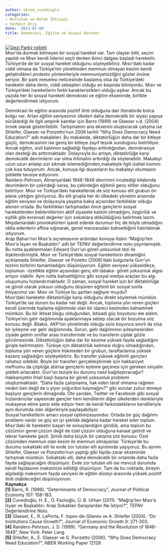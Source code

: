 ```yaml
---
author: ekrem_cunedioglu
categories:
- Mutluluk ve Refah İktisadı
- Serbest Atış
date: '2013-07-08'
title: Demokrasi, Eğitim ve Sosyal Hareket
---
```


[![Gezi Parký nöbeti](../../../../../uploads/2013/07/gezi-2-park-kitap-okuma-E4DF-A081-A7C8.jpg)](https://iktisadiyat.com/wp-content/uploads/2013/07/gezi-2-park-kitap-okuma-E4DF-A081-A7C8.jpg)  
Mısır’da durmak bilmeyen bir sosyal hareket var. Tam olaylar bitti, seçim yapıldı ve Mısır kendi liderini seçti derken ikinci dalgası başladı hareketin. Türkiye’de de bir sosyal hareket olduğunu söyleyebiliriz. Mısır’daki kadar ciddi olmasa da Türkiye’nin yönetimden memnun olmayan kesimi kendi geliştirdikleri protesto yöntemleriyle memnuniyetsizliğini gözler önüne seriyor. Bir park meselesi neticesinde başlamış olsa da Türkiye’deki hareketin daha derin, ciddi sebepleri olduğu en başında biliniyordu. Mısır ve Türkiye’deki hareketlerin farklı karakteristikleri olduğu aşikar. Ancak bu yazıda her iki sosyal hareketi demokrasi ve eğitim ekseninde, birlikte değerlendirmek istiyorum.  
  
Demokrasi ile eğitim arasında pozitif ilinti olduğuna dair literatürde bolca bulgu var. Artan eğitim seviyesinin ülkeleri daha demokratik bir siyasi yapıya sürüklediği ile ilgili ampirik kanıtlar için Barro (1999) ve Glaeser v.d. (2004) örnek olarak gösterilebilir. Tartışmamın ana eksenini oluşturacak çalışma ise Shleifer, Glaeser ve Ponzetto’nun 2006 tarihli “Why Does Democracy Need Education?” adlı makaleleri. Bu makalede, diktatörlüğün daha dar bir kitleye güçlü, demokrasinin ise geniş bir kitleye zayıf teşvik sunduğunu belirtiliyor. Ancak eğitim, sivil katılımın sağladığı faydayı arttırdığından, demokrasiye olan desteği de arttırmaktadır. Dolayısıyla bu artışın, diktatörlüğe karşı demokratik devrimlerin var olma ihtimalini arttırdığı da söylenebilir. Makaleyi uzun uzun anlatıp sizi sıkmak istemediğimden,makaleyle ilgili izahat kısmını çok kısa tutuyorum. Ancak, konuya ilgi duyanların bu makaleyi okumasını şiddetle tavsiye ediyorum.  
Randers-Pehrson, Almanya’daki 1848-1849 devrimini incelediği kitabında devrimlerin bir çekirdeği varsa, bu çekirdeğin eğitimli genç elitler olduğunu belirtiyor. Mısır ve Türkiye’deki hareketlerde de söz konusu elit grubun ön plana çıktığını görüyoruz. Bu elit grupla her iki ülkedeki yönetim arasında eğitim seviyesi ve dolayısıyla yaşama bakış açısından farklılıklar olduğu alenen ortada. Bu farklılıkları tartışmadan önce gençlerin sosyal hareketlerden beklentilerinin aktif siyasete katılım olmadığını, özgürlük ve eşitlik gibi evrensel değerler için sokaklara döküldüğünü belirtmek lazım. Meydanlardaki provokatörleri işaret ederek durumun hiç de böyle olmadığını iddia edenlerin affına sığınarak, genel manzaradan bahsettiğimi hatırlatmak istiyorum.  
Arap Baharı’nın Mısır’a sıçramasının ardından konuya ilişkin “Mağrip’ten Mısır’a İsyan ve Başkaldırı” adlı bir TEPAV değerlendirme notu yayınlamıştık. Bu notta ayaklanmaları Edward Gurr’un göreli yoksunluk tezi ile ilişkilendirmiştik. Mısır ve Türkiye’deki sosyal hareketlerin dinamiğini açıklamada Shleifer, Glaeser ve Pozetto (2006)’daki bulgularla Gurr’un tezinin birbirini tamamladığını düşünüyorum. Eğitim seviyesi yükseldikçe, toplumun -özellikle eğitim açısından genç elit tabaka- göreli yoksunluk algısı artıyor olabilir. Aynı notta bahsettiğimiz gibi sosyal medya araçları bu algı oluşumunu hızlandırmaktadır. O zaman, sosyal hareket için bir diktatörlüğe ve göreli olarak yoksun olduğunu düşünen eğitimli bir sosyal sınıfa ihtiyacımız var. Mısır ve Türkiye bu şartları sağlıyor muydu?  
Mısır’daki hareketin diktatörlüğe karşı olduğunu direkt söylemek mümkün. Türkiye’de ise durum bu kadar net değil. Ancak, topluma yön veren güçleri kendi üzerinde toplama eğiliminde olan bir idareci kesimden bahsetmek mümkün. Bu bir iktisat blogu olduğundan, iktisadi güç boyutunu ele alalım. Türkiye’nin gelir dağılımında ayaklanmaya sebep olacak bir bozulma söz konusu değil. Bilakis, AKP’nin yönetimde olduğu süre boyunca sınırlı da olsa bir iyileşme var gelir dağılımında. Sorun, gelir dağılımının iyileşmesinden ziyade gelirin sınıflar arası transferinde ve bu transferin çıplak gözle görülmesinde. Diktatörlüğün daha dar bir kesime yüksek fayda sağladığını girişte belirtmiştim. Türkiye için diktatörlük kelimesi doğru olmadığından, topluma yön veren güçlere hükmeden bir grubun, taraftarlarına yüksek kazanç sağladığını söyleyebiliriz. Bu transfer yüksek eğitimli gençleri rahatsız edebilir. Böyle bir transferi gerçekleştirmek için hakkaniyet mefhumu da çöplüğe atılırsa gençlerin eyleme geçmesi için gereken sinyalin şiddeti artacaktır. Gurr’un teziyle bu durumu nasıl bağdaştıracağız? Hakkaniyetin ihlali başlı başına bir göreli yoksunluk problemi oluşturmaktadır. “Daha fazla çalışmama, hak eden taraf olmama rağmen neden ben değil de o yiyor yoğurdun kaymağını?” gibi sorular zuhur etmeye başlıyor gençlerin dimağında. Öte yandan, Twitter ve Facebook gibi sosyal hızlandırıcılar sayesinde gençler hem kendilerini diğer ülkelerden denkleriyle mukayese etme şansı elde ediyor hem de kendi farkındalıklarını kendileriyle aynı durumda olan diğerleriyle paylaşabiliyor.  
Sosyal hareketlerin amacı sosyal optimizasyondur. Ortada bir güç dağılımı problemi vardır ve güç en iyi şekilde dağılana kadar hareket eder toplum. Mısır’daki ilk hareketin başarı ile sonuçlandığını gördük, ama toplum bu çözümün genel çözüm değil de özel çözüm olduğuna kanaat getirdi ve tekrar harekete geçti. Şimdi daha büyük bir çatışma söz konusu: Özel çözümden memnun olan kesim ile memnun olmayanlar. Türkiye’de bu durumu sokaktaki elli ile evde zor tutulan elli ayrımında yaşıyoruz. Bu ayrımı Shleifer, Glaeser ve Ponzetto’nun yaptığı gibi fayda-zarar ekseninde tartışmak mümkün. Sokaktaki elli, daha demokratik bir ortamda daha fazla fayda sağlayacağını düşünüyor. Evde zor tutulan elli ise mevcut durumda kendi faydasının maksimize edildiği düşünüyor. Tam da bu noktada, bireyin algıladığı maksimum fayda seviyesi ile eğitim düzeyi arasında yüksek pozitif ilinti olabileceğini düşünüyorum.  
**Kaynakça**  
**\[1\]** Barro, R. (1999). “Determinants of Democracy”, Journal of Political Economy 107: 158-183.  
**\[2\]** Cunedioğlu, H. E., Ö. Fazlıoğlu, Ü. B. Urhan (2011). “Mağrip’ten Mısır’a İsyan ve Başkaldırı: Arap Sokakları Saraylardan Ne İstiyor?”, TEPAV Değerlendirme Notu.  
**\[3\]** Glaeser, E., R. LaPorta, F. lopes-de-Silanes ve A. Shleifer (2004). “Do Institutions Cause Growth?”, Journal of Economic Growth 9: 271-303.  
**\[4\]** Randers-Pehrson, J. D. (1999). “Germany and the Revolution of 1848-1849”, New York: Peter Lang.  
**\[5\]** Shleifer, A., E. Glaeser ve G. Ponzetto (2006). “Why Does Democracy Need Education?”, NBER Working Paper 12128.
